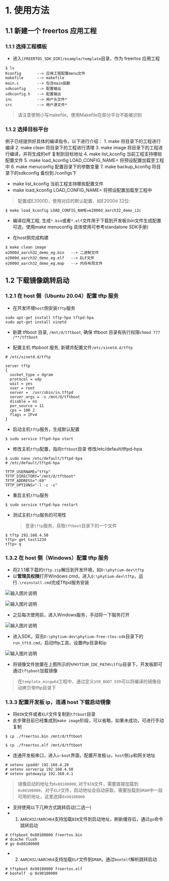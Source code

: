 # 1. 使用方法

## 1.1 新建一个 freertos 应用工程

### 1.1.1 选择工程模板

- 进入`[FREERTOS_SDK_DIR]/example/template`目录，作为 freertos 应用工程

```
$ ls
Kconfig       --> 应用工程配置menu文件
makefile      --> makefile
main.c        --> 包含main函数
sdkconfig     --> 配置输出
sdkconfig.h   --> 配置输出
inc           --> 用户头文件*
src           --> 用户源文件*
```

>请注意使用小写makefile，使用Makefile在部分平台不能被识别

### 1.1.2 选择目标平台

例子已经提供好具体的编译指令，以下进行介绍：
    1. make 将目录下的工程进行编译
    2. make clean  将目录下的工程进行清理
    3. make image   将目录下的工程进行编译，并将生成的elf 复制到目标地址
    4. make list_kconfig 当前工程支持哪些配置文件
    5. make load_kconfig LOAD_CONFIG_NAME=<kconfig configuration files>  将预设配置加载至工程中
    6. make menuconfig   配置目录下的参数变量
    7. make backup_kconfig 将目录下的sdkconfig 备份到./configs下

- make list_kconfig 当前工程支持哪些配置文件
- make load_kconfig LOAD_CONFIG_NAME=<kconfig configuration files>  将预设配置加载至工程中

>配置成E2000D，使用对应的默认配置，如E2000d 32位:

```
$ make load_kconfig LOAD_CONFIG_NAME=e2000d_aarch32_demo_i2c
```

- 编译应用工程, 生成`*.bin`或者`*.elf`文件用于下载到开发板(bin文件生成配置可选，使用make menuconfig 具体使用可参考standalone SDK手册)

- 在host侧完成构建

```
$ make clean image
e2000d_aarch32_demo_eg.bin   --> 二进制文件
e2000d_aarch32_demo_eg.elf   --> ELF文件
e2000d_aarch32_demo_eg.map   --> 内存布局文件
```

## 1.2 下载镜像跳转启动

### 1.2.1 在 host 侧（Ubuntu 20.04）配置 tftp 服务

- 在开发环境`host`侧安装`tftp`服务

```
sudo apt-get install tftp-hpa tftpd-hpa
sudo apt-get install xinetd
```

- 新建 tftboot 目录, `/mnt/d/tftboot`, 确保 tftboot 目录有执行权限`chmod 777 /**/tftboot`

- 配置主机 tftpboot 服务, 新建并配置文件`/etc/xinetd.d/tftp`

```
# /etc/xinetd.d/tftp

server tftp
{
  socket_type = dgram
  protocol = udp
  wait = yes
  user = root
  server =  /usr/sbin/in.tftpd
  server_args = -s /mnt/d/tftboot
  disable = no
  per_source = 11
  cps = 100 2
  flags = IPv4
}
```

- 启动主机`tftp`服务，生成默认配置

```
$ sudo service tftpd-hpa start
```

- 修改主机`tftp`配置，指向`tftboot`目录
  修改/etc/default/tftpd-hpa

```
$ sudo nano /etc/default/tftpd-hpa
# /etc/default/tftpd-hpa

TFTP_USERNAME="tftp"
TFTP_DIRECTORY="/mnt/d/tftboot"
TFTP_ADDRESS=":69"
TFTP_OPTIONS="-l -c -s"
```

- 重启主机`tftp`服务

```
$ sudo service tftpd-hpa restart
```

- 测试主机`tftp`服务的可用性
  > 登录`tftp`服务，获取`tftboot`目录下的一个文件

```
$ tftp 192.168.4.50
tftp> get test1234
tftp> q
```

### 1.3.2 在 host 侧（Windows）配置 tftp 服务

- 将2.1.1章下载的`tftp.zip`解压到开发环境，如`D:\phytium-dev\tftp`
- 以**管理员权限**打开Windows cmd，进入`D:\phytium-dev\tftp`，运行`.\reinstall.cmd`完成Tftpd服务安装

![输入图片说明](https://images.gitee.com/uploads/images/2021/1013/193051_97e9949e_8736513.png "管理员权限打开.png")

![输入图片说明](https://images.gitee.com/uploads/images/2021/1014/111121_2be64492_8736513.png "屏幕截图.png")

- 之后每次使用前，进入Windows服务，手动将一下服务打开

![输入图片说明](https://images.gitee.com/uploads/images/2021/1013/152422_b398ef37_8736513.png "启动tftpd服务.png")

- 进入SDK，双击`D:\phytium-dev\phytium-free-rtos-sdk`目录下的`run_tftd.cmd`，启动tftp工具，设置tftp目录和ip

![输入图片说明](https://images.gitee.com/uploads/images/2021/1013/152524_2db6cb31_8736513.png "tftpd配置工具.png")

- 将镜像文件放置在上图所示的`%PHYTIUM_IDE_PATH%\tftp`目录下，开发板即可通过`tftpboot`加载镜像

> 在`template_mingw64`工程中，通过定义`USR_BOOT_DIR`可以将编译的镜像自动拷贝带tftp目录下

### 1.3.3 配置开发板 ip，连通 host 下载启动镜像

- 将`BIN`文件或者`ELF`文件复制到`tftboot`目录
- 此步骤目前已经集成到`make image`阶段，可以省略，如果未成功，可进行手动复制

```
$ cp ./freertos.bin /mnt/d/tftboot
```

```
$ cp ./freertos.elf /mnt/d/tftboot
```

- 连通开发板串口，进入`u-boot`界面，配置开发板`ip`，`host`侧`ip`和网关地址

```
# setenv ipaddr 192.168.4.20
# setenv serverip 192.168.4.50
# setenv gatewayip 192.168.4.1
```

> 镜像启动的地址为`0x80100000`, 对于`BIN`文件，需要直接加载到`0x80100000`，对于`ELF`文件，启动地址会自动获取，需要加载到`DRAM`中一段可用的地址，这里选择`0x90100000`

- 支持使用以下几种方式跳转启动(二选一)
- 1. `AARCH32/AARCH64`支持加载`BIN`文件到启动地址，刷新缓存后，通过`go`命令跳转启动

```
# tftpboot 0x80100000 freertos.bin
# dcache flush
# go 0x80100000
```

- 2. `AARCH32/AARCH64`支持加载`ELF`文件到`DRAM`，通过`bootelf`解析跳转启动

```
# tftpboot 0x90100000 freertos.elf
# bootelf -p 0x90100000
```